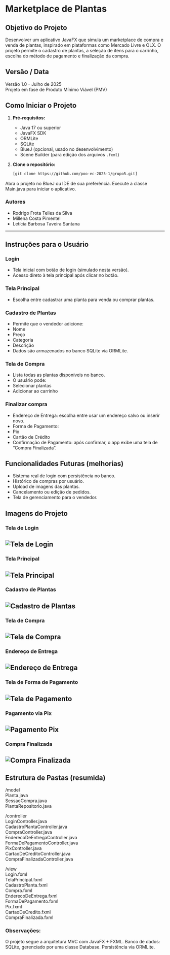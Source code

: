 # Marketplace de Plantas

## Objetivo do Projeto
Desenvolver um aplicativo JavaFX que simula um marketplace de compra e venda de plantas, inspirado em plataformas como Mercado Livre e OLX. O projeto permite o cadastro de plantas, a seleção de itens para o carrinho, escolha do método de pagamento e finalização da compra.

## Versão / Data
Versão 1.0 - Julho de 2025  
Projeto em fase de Produto Mínimo Viável (PMV)

## Como Iniciar o Projeto

1. **Pré-requisitos:**
   - Java 17 ou superior
   - JavaFX SDK
   - ORMLite
   - SQLite
   - BlueJ (opcional, usado no desenvolvimento)
   - Scene Builder (para edição dos arquivos `.fxml`)

2. **Clone o repositório:**
   ```bash
   [git clone https://github.com/poo-ec-2025-1/grupo5.git]
Abra o projeto no BlueJ ou IDE de sua preferência.
Execute a classe Main.java para iniciar o aplicativo.

### Autores
* Rodrigo Frota Telles da Silva
* Millena Costa Pimentel
* Letícia Barbosa Taveira Santana


---
## Instruções para o Usuário

### Login
- Tela inicial com botão de login (simulado nesta versão).
- Acesso direto à tela principal após clicar no botão.

### Tela Principal
- Escolha entre cadastrar uma planta para venda ou comprar plantas.

### Cadastro de Plantas
- Permite que o vendedor adicione:
- Nome
- Preço
- Categoria
- Descrição
- Dados são armazenados no banco SQLite via ORMLite.

### Tela de Compra
- Lista todas as plantas disponíveis no banco.
- O usuário pode:
- Selecionar plantas
- Adicionar ao carrinho

### Finalizar compra
- Endereço de Entrega: escolha entre usar um endereço salvo ou inserir novo.
- Forma de Pagamento:
- Pix
- Cartão de Crédito
- Confirmação de Pagamento: após confirmar, o app exibe uma tela de “Compra Finalizada”.

## Funcionalidades Futuras (melhorias)
- Sistema real de login com persistência no banco.
- Histórico de compras por usuário.
- Upload de imagens das plantas.
- Cancelamento ou edição de pedidos.
- Tela de gerenciamento para o vendedor.

## Imagens do Projeto

### Tela de Login
![Tela de Login](images/login.png)
---

### Tela Principal
![Tela Principal](images/tela-principal.png)
---

### Cadastro de Plantas
![Cadastro de Plantas](images/cadastro-plantas.png)
---

### Tela de Compra
![Tela de Compra](images/compra.png)
---

### Endereço de Entrega
![Endereço de Entrega](images/endereco.png)
---

### Tela de Forma de Pagamento
![Tela de Pagamento](images/formapagamentp.png)
---

### Pagamento via Pix
![Pagamento Pix](images/pix.png)
---

### Compra Finalizada
![Compra Finalizada](images/finalizada.png)
---

## Estrutura de Pastas (resumida)

/model  
    Planta.java  
    SessaoCompra.java  
    PlantaRepositorio.java
    
/controller  
    LoginController.java  
    CadastroPlantaController.java  
    CompraController.java  
    EnderecoDeEntregaController.java  
    FormaDePagamentoController.java  
    PixController.java  
    CartaoDeCreditoController.java  
    CompraFinalizadaController.java
    
/view  
    Login.fxml  
    TelaPrincipal.fxml  
    CadastroPlanta.fxml  
    Compra.fxml  
    EnderecoDeEntrega.fxml  
    FormaDePagamento.fxml  
    Pix.fxml  
    CartaoDeCredito.fxml  
    CompraFinalizada.fxml  

### Observações:

O projeto segue a arquitetura MVC com JavaFX + FXML.
Banco de dados: SQLite, gerenciado por uma classe Database.
Persistência via ORMLite.




